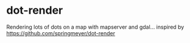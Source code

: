 dot-render
==========

Rendering lots of dots on a map with mapserver and gdal... inspired by https://github.com/springmeyer/dot-render